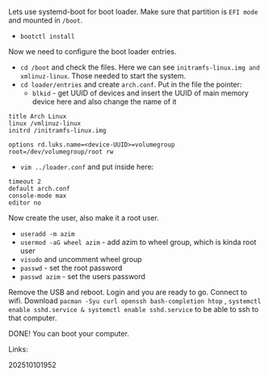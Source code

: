 Lets use systemd-boot for boot loader. Make sure that partition is `EFI mode` and mounted in `/boot`.

- `bootctl install` 

Now we need to configure the boot loader entries.
- `cd /boot` and check the files. Here we can see `initramfs-linux.img and xmlinuz-linux`. Those needed to start the system.
- `cd loader/entries` and create `arch.conf`. Put in the file the pointer:
	- `blkid` - get UUID of devices and insert the UUID of main memory device here and also change the name of it
```
title Arch Linux
linux /vmlinuz-linux
initrd /initramfs-linux.img

options rd.luks.name=<device-UUID>=volumegroup root=/dev/volumegroup/root rw 
```
- `vim ../loader.conf` and put inside here:
```
timeout 2
default arch.conf
console-mode max
editor no
```

Now create the user, also make it a root user.
- `useradd -m azim`
- `usermod -aG wheel azim` - add azim to wheel group, which is kinda root user
- `visudo` and uncomment wheel group
- `passwd` - set the root password
- `passwd azim` - set the users password

Remove the USB and reboot. Login and you are ready to go. Connect to wifi. Download `pacman -Syu curl openssh bash-completion htop` , `systemctl enable sshd.service & systemctl enable sshd.service`  to be able to ssh to that computer. 

DONE! You can boot your computer.

Links:

202510101952

